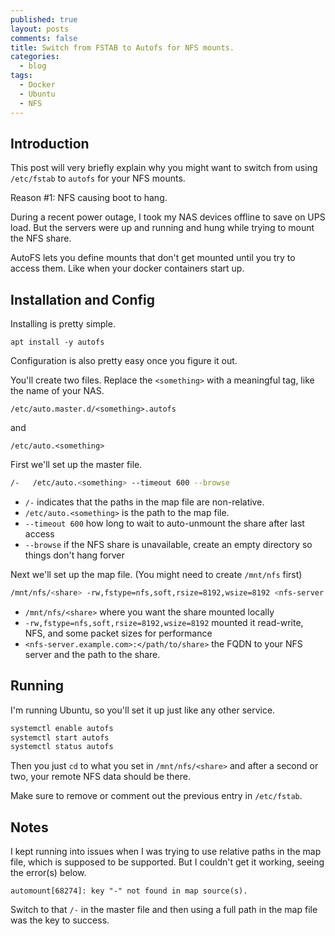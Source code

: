 ```yaml
---
published: true
layout: posts
comments: false
title: Switch from FSTAB to Autofs for NFS mounts.
categories:
  - blog
tags:
  - Docker
  - Ubuntu
  - NFS
---
```

## Introduction

This post will very briefly explain why you might want to switch from using `/etc/fstab` to `autofs` for your NFS mounts.

Reason #1: NFS causing boot to hang.

During a recent power outage, I took my NAS devices offline to save on UPS load.
But the servers were up and running and hung while trying to mount the NFS share.

AutoFS lets you define mounts that don't get mounted until you try to access them. Like when your docker containers start up.

## Installation and Config

Installing is pretty simple.

`apt install -y autofs`

Configuration is also pretty easy once you figure it out.

You'll create two files. Replace the `<something>` with a meaningful tag, like the name of your NAS.

`/etc/auto.master.d/<something>.autofs`

and

`/etc/auto.<something>`

First we'll set up the master file.
```bash
/-   /etc/auto.<something> --timeout 600 --browse
```
* `/-`  indicates that the paths in the map file are non-relative.
* `/etc/auto.<something>` is the path to the map file.
* `--timeout 600` how long to wait to auto-unmount the share after last access
* `--browse` if the NFS share is unavailable, create an empty directory so things don't hang forver

Next we'll set up the map file. (You might need to create `/mnt/nfs` first)
```bash
/mnt/nfs/<share> -rw,fstype=nfs,soft,rsize=8192,wsize=8192 <nfs-server.example.com>:</path/to/share>
```
* `/mnt/nfs/<share>` where you want the share mounted locally
* `-rw,fstype=nfs,soft,rsize=8192,wsize=8192` mounted it read-write, NFS, and some packet sizes for performance
* `<nfs-server.example.com>:</path/to/share>` the FQDN to your NFS server and the path to the share.

## Running

I'm running Ubuntu, so you'll set it up just like any other service.
```bash
systemctl enable autofs
systemctl start autofs
systemctl status autofs
```

Then you just `cd` to what you set in `/mnt/nfs/<share>` and after a second or two, your remote NFS data should be there.

Make sure to remove or comment out the previous entry in `/etc/fstab`.

## Notes

I kept running into issues when I was trying to use relative paths in the map file, which is supposed to be supported. But I couldn't get it working, seeing the error(s) below.
```
automount[68274]: key "-" not found in map source(s).
```

Switch to that `/-` in the master file and then using a full path in the map file was the key to success.